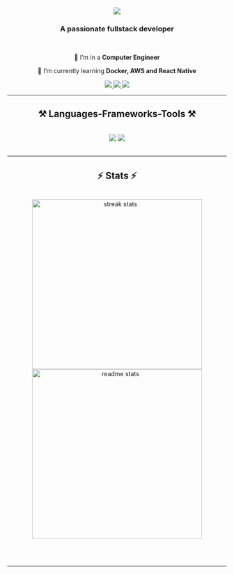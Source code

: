

<h1 align="center">
    <img src="https://readme-typing-svg.herokuapp.com/?font=Righteous&size=35&center=true&vCenter=true&width=500&height=70&duration=4000&lines=Hi+There!+👋;+I'm+Nabin+Hamal!;" />
</h1>

<h3 align="center">A passionate fullstack developer </h3>

<br/>

<div align="center">
 
 🔭 I’m in a **Computer Engineer**
 
 🌱 I’m currently learning **Docker, AWS and React Native**

 </div>
 
<div align="center"> 
  <a href="mailto:nabinhamal2@gmail.com">
    <img src="https://img.shields.io/badge/Gmail-333333?style=for-the-badge&logo=gmail&logoColor=red" />
  </a>
  <a href="https://www.linkedin.com/in/nabinhamal" target="_blank">
    <img src="https://img.shields.io/badge/LinkedIn-0077B5?style=for-the-badge&logo=linkedin&logoColor=white" target="_blank" />
  </a>
  <a href="https://www.nabinhamalportfolio.vercel.app" target="_blank">
     <img src="https://img.shields.io/badge/Portfolio-FF5722?style=for-the-badge&logo=todoist&logoColor=white" target="_blank" /> <!-- sqlite, safari, google-chrome are other good icon options -->
  </a>
</div>

 <hr/>
 
<h2 align="center">⚒️ Languages-Frameworks-Tools ⚒️</h2>
<br/>
<div align="center">
    <img src="https://skillicons.dev/icons?i=nextjs,react,react native,bootstrap,css,vscode,github,figma,tailwind,git" />
    <img src="https://skillicons.dev/icons?i=nodejs,javascript,typescript,express,mongodb,postgres,prisma" /><br>
</div>

<br/>
<hr/>



<h2 align="center">⚡ Stats ⚡</h2>
<br>
<div align=center>
  <img width=390 src="https://streak-stats.demolab.com?user=nabinhamal&count_private=true&theme=react&border_radius=10" alt="streak stats"/>
  <img width=390 src="https://github-readme-stats.vercel.app/api?username=nabinhamal&count_private=true&show_icons=true&theme=react&rank_icon=github&border_radius=10" alt="readme stats" />
  <br/>

</div>

<br/><br/>

<hr/>

<br/>


<br/>
